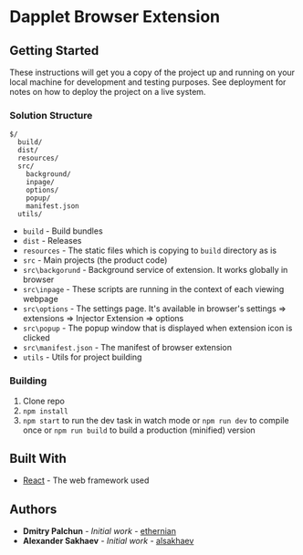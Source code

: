 # Dapplet Browser Extension

## Getting Started

These instructions will get you a copy of the project up and running on your local machine for development and testing purposes. See deployment for notes on how to deploy the project on a live system.

### Solution Structure

```
$/
  build/
  dist/
  resources/
  src/
    background/
    inpage/
    options/
    popup/
    manifest.json
  utils/
```

- `build` - Build bundles
- `dist` - Releases
- `resources` - The static files which is copying to `build` directory as is
- `src` - Main projects (the product code)
- `src\backgorund` - Background service of extension. It works globally in browser
- `src\inpage` - These scripts are running in the context of each viewing webpage
- `src\options` - The settings page. It's available in browser's settings => extensions => Injector Extension => options
- `src\popup` - The popup window that is displayed when extension icon is clicked
- `src\manifest.json` - The manifest of browser extension
- `utils` - Utils for project building 

### Building

1.  Clone repo
2.  `npm install`
3.  `npm start` to run the dev task in watch mode or `npm run dev` to compile once or `npm run build` to build a production (minified) version

## Built With

* [React](https://reactjs.org/) - The web framework used

## Authors

* **Dmitry Palchun** - *Initial work* - [ethernian](https://github.com/ethernian)
* **Alexander Sakhaev** - *Initial work* - [alsakhaev](https://github.com/alsakhaev)